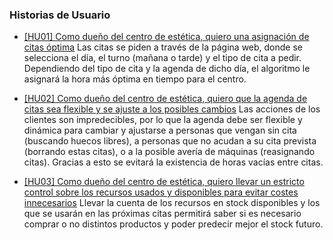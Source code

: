### Historias de Usuario

* [[HU01] Como dueño del centro de estética, quiero una asignación de citas óptima](https://github.com/Davidmd00/iv-DMD/issues/4 )
Las citas se piden a través de la página web, donde se selecciona el día, el turno (mañana o tarde) y el tipo de cita a pedir. Dependiendo del tipo de cita y la agenda de dicho día, el algoritmo le asignará la hora más óptima en tiempo para el centro.


* [[HU02] Como dueño del centro de estética, quiero que la agenda de citas sea flexible y se ajuste a los posibles 	cambios](https://github.com/Davidmd00/iv-DMD/issues/5) 
Las acciones de los clientes son impredecibles, por lo que la agenda debe ser flexible y dinámica para
cambiar y ajustarse a personas que vengan sin cita (buscando huecos libres), a personas que no acudan a su cita prevista  (borrando estas citas), o a la posible avería de máquinas (reasignando citas). Gracias a esto se evitará la existencia de horas vacías entre citas.


* [[HU03] Como dueño del centro de estética, quiero llevar un estricto control sobre los recursos usados y disponibles para evitar costes innecesarios](https://github.com/Davidmd00/iv-DMD/issues/6) 
Llevar la cuenta de los recursos en stock disponibles y los que se usarán en las próximas citas permitirá saber si es necesario comprar o no distintos productos y poder predecir mejor el stock futuro.
